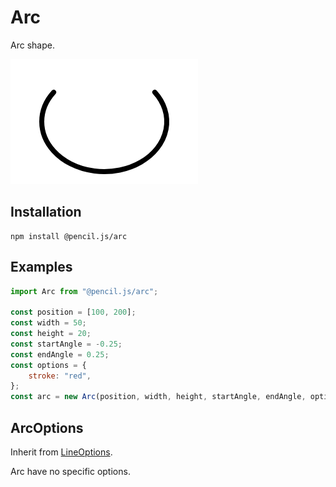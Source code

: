 # Arc

Arc shape.

![Arc example](../../media/examples/arc.png)


## Installation

    npm install @pencil.js/arc


## Examples

```js
import Arc from "@pencil.js/arc";

const position = [100, 200];
const width = 50;
const height = 20;
const startAngle = -0.25;
const endAngle = 0.25;
const options = {
    stroke: "red",
};
const arc = new Arc(position, width, height, startAngle, endAngle, options);
```

## ArcOptions
Inherit from [LineOptions](../line/readme.md#lineoptions).

Arc have no specific options.

